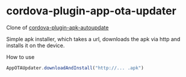 # cordova-plugin-app-ota-updater

Clone of [cordova-plugin-apk-autoupdate](https://github.com/konstantinkrassmann/cordova-plugin-apk-autoupdate)

Simple apk installer, which takes a url, downloads the apk via http and installs it on the device.

How to use
``` javascript
AppOTAUpdater.downloadAndInstall("http://... .apk")
```
